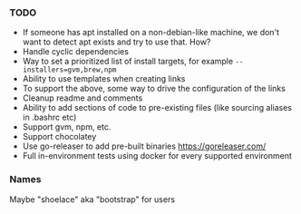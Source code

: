 ### TODO
* If someone has apt installed on a non-debian-like machine, we don't want to detect apt exists and try to use that. How?
* Handle cyclic dependencies
* Way to set a prioritized list of install targets, for example `--installers=gvm,brew,npm`
* Ability to use templates when creating links
* To support the above, some way to drive the configuration of the links
* Cleanup readme and comments
* Ability to add sections of code to pre-existing files (like sourcing aliases in .bashrc etc)
* Support gvm, npm, etc.
* Support chocolatey
* Use go-releaser to add pre-built binaries https://goreleaser.com/
* Full in-environment tests using docker for every supported environment
 
### Names
Maybe "shoelace" aka "bootstrap" for users